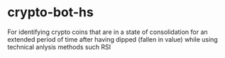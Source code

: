 # crypto-bot-hs

For identifying crypto coins that are in a state of consolidation for an extended period of time after having dipped (fallen in value) while using technical anlysis methods such RSI
